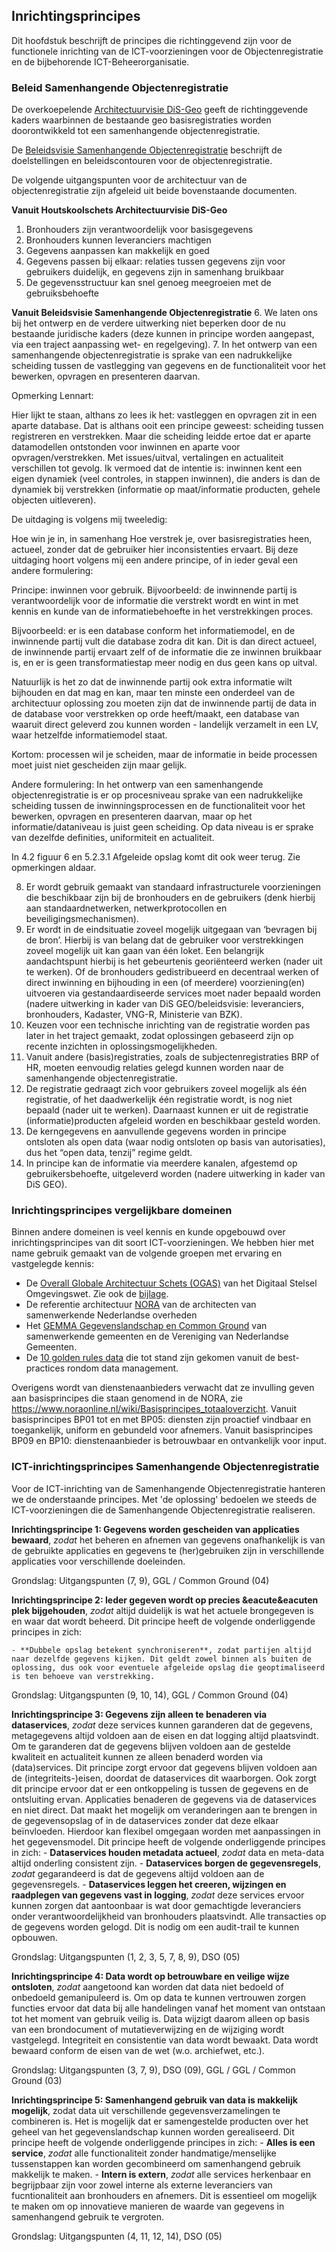 ## Inrichtingsprincipes

Dit hoofdstuk beschrijft de principes die richtinggevend zijn voor de functionele inrichting van de ICT-voorzieningen voor de Objectenregistratie en de bijbehorende ICT-Beheerorganisatie. 

### Beleid Samenhangende Objectenregistratie

De overkoepelende [Architectuurvisie DiS-Geo](https://www.geobasisregistraties.nl/documenten/publicatie/2020/07/16/houtskoolschets-architectuurvisie-dis-geo) geeft de richtinggevende kaders waarbinnen de bestaande geo basisregistraties worden doorontwikkeld tot een samenhangende objectenregistratie.

De [Beleidsvisie Samenhangende Objectenregistratie](https://www.geobasisregistraties.nl/documenten/beleidsnota/2019/11/29/beleidsvisie-samenhangende-objectenregistratie) beschrijft de doelstellingen en beleidscontouren voor de objectenregistratie.  

De volgende uitgangspunten voor de architectuur van de objectenregistratie zijn afgeleid uit beide bovenstaande documenten.

**Vanuit Houtskoolschets Architectuurvisie DiS-Geo**
 1. Bronhouders zijn verantwoordelijk voor basisgegevens
 2. Bronhouders kunnen leveranciers machtigen
 3. Gegevens aanpassen kan makkelijk en goed
 4. Gegevens passen bij elkaar: relaties tussen gegevens zijn voor gebruikers duidelijk, en gegevens zijn in samenhang bruikbaar
 5. De gegevensstructuur kan snel genoeg meegroeien met de gebruiksbehoefte


**Vanuit Beleidsvisie Samenhangende Objectenregistratie**
 6. We laten ons bij het ontwerp en de verdere uitwerking niet beperken door de nu bestaande juridische kaders (deze kunnen in principe worden aangepast, via een traject aanpassing wet- en regelgeving).
 7. In het ontwerp van een samenhangende objectenregistratie is sprake van een nadrukkelijke scheiding tussen de vastlegging van gegevens en de functionaliteit voor het bewerken, opvragen en presenteren daarvan.
 
  Opmerking Lennart:
 
  Hier lijkt te staan, althans zo lees ik het: vastleggen en opvragen zit in een aparte database. Dat is althans ooit een principe geweest: scheiding tussen registreren en verstrekken. Maar die scheiding leidde ertoe dat er aparte datamodellen ontstonden voor inwinnen en aparte voor opvragen/verstrekken. Met issues/uitval, vertalingen en actualiteit verschillen tot gevolg. Ik vermoed dat de intentie is: inwinnen kent een eigen dynamiek (veel controles, in stappen inwinnen), die anders is dan de dynamiek bij verstrekken (informatie op maat/informatie producten, gehele objecten uitleveren).

  De uitdaging is volgens mij tweeledig:

  Hoe win je in, in samenhang
  Hoe verstrek je, over basisregistraties heen, actueel, zonder dat de gebruiker hier inconsistenties ervaart.
  Bij deze uitdaging hoort volgens mij een andere principe, of in ieder geval een andere formulering:

  Principe: inwinnen voor gebruik.
  Bijvoorbeeld: de inwinnende partij is verantwoordelijk voor de informatie die verstrekt wordt en wint in met kennis en kunde van de informatiebehoefte in het verstrekkingen proces.

  Bijvoorbeeld: er is een database conform het informatiemodel, en de inwinnende partij vult die database zodra dit kan. Dit is dan direct actueel, de inwinnende partij ervaart zelf of de informatie die ze inwinnen bruikbaar is, en er is geen transformatiestap meer nodig en dus geen kans op uitval.

  Natuurlijk is het zo dat de inwinnende partij ook extra informatie wilt bijhouden en dat mag en kan, maar ten minste een onderdeel van de architectuur oplossing zou moeten zijn dat de inwinnende partij de data in de database voor verstrekken op orde heeft/maakt, een database van waaruit direct geleverd zou kunnen worden - landelijk verzamelt in een LV, waar hetzelfde informatiemodel staat.

  Kortom: processen wil je scheiden, maar de informatie in beide processen moet juist niet gescheiden zijn maar gelijk.

  Andere formulering:
  In het ontwerp van een samenhangende objectenregistratie is er op procesniveau sprake van een nadrukkelijke scheiding tussen de inwinningsprocessen en de functionaliteit voor het bewerken, opvragen en presenteren daarvan, maar op het informatie/dataniveau is juist geen scheiding. Op data niveau is er sprake van dezelfde definities, uniformiteit en actualiteit.

 In 4.2 figuur 6 en 5.2.3.1 Afgeleide opslag komt dit ook weer terug. Zie opmerkingen aldaar. 

 
 8. Er wordt gebruik gemaakt van standaard infrastructurele voorzieningen die beschikbaar zijn bij de bronhouders en de gebruikers (denk hierbij aan standaardnetwerken, netwerkprotocollen en beveiligingsmechanismen).
 9. Er wordt in de eindsituatie zoveel mogelijk uitgegaan van ‘bevragen bij de bron’. Hierbij is van belang dat de gebruiker voor verstrekkingen zoveel mogelijk uit kan gaan van één loket. Een belangrijk aandachtspunt hierbij is het gebeurtenis georiënteerd werken (nader uit te werken). Of de bronhouders gedistribueerd en decentraal werken of direct inwinning en bijhouding in een (of meerdere) voorziening(en) uitvoeren via gestandaardiseerde services moet nader bepaald worden (nadere uitwerking in kader van DiS GEO/beleidsvisie: leveranciers, bronhouders, Kadaster, VNG-R, Ministerie van BZK).
 10. Keuzen voor een technische inrichting van de registratie worden pas later in het traject gemaakt, zodat oplossingen gebaseerd zijn op recente inzichten in oplossingsmogelijkheden.
 11. Vanuit andere (basis)registraties, zoals de subjectenregistraties BRP of HR, moeten eenvoudig relaties gelegd kunnen worden naar de samenhangende objectenregistratie.
 12. De registratie gedraagt zich voor gebruikers zoveel mogelijk als één registratie, of het daadwerkelijk één registratie wordt, is nog niet bepaald (nader uit te werken). Daarnaast kunnen er uit de registratie (informatie)producten afgeleid worden en beschikbaar gesteld worden.
 13. De kerngegevens en aanvullende gegevens worden in principe ontsloten als open data (waar nodig ontsloten op basis van autorisaties), dus het “open data, tenzij” regime geldt.
 14. In principe kan de informatie via meerdere kanalen, afgestemd op gebruikersbehoefte, uitgeleverd worden (nadere uitwerking in kader van DiS GEO).


### Inrichtingsprincipes vergelijkbare domeinen

Binnen andere domeinen is veel kennis en kunde opgebouwd over inrichtingsprincipes van dit soort ICT-voorzieningen. We hebben hier met name gebruik gemaakt van de volgende groepen met ervaring en vastgelegde kennis:
- De [Overall Globale Architectuur Schets (OGAS)](https://aandeslagmetdeomgevingswet.nl/publish/library/219/dso_-_gas_-_overall_gas_1.pdf) van het Digitaal Stelsel Omgevingswet. Zie ook de [bijlage](#inrichtingsprincipes-digitaal-stelsel-omgevingwet).
- De referentie architectuur [NORA](#basisprincipes-nora) van de architecten van samenwerkende Nederlandse overheden  
- Het [GEMMA Gegevenslandschap en Common Ground](#architectuurprincipes-gemma-gegevenslandschap-en-common-ground) van samenwerkende gemeenten en de Vereniging van Nederlandse Gemeenten.
- De [10 golden rules data](#de-10-golden-rules-data) die tot stand zijn gekomen vanuit de best-practices rondom data management.

Overigens wordt van dienstenaanbieders verwacht dat ze invulling geven aan basisprincipes die staan genomend in de NORA, zie https://www.noraonline.nl/wiki/Basisprincipes_totaaloverzicht. 
Vanuit basisprincipes BP01 tot en met BP05: diensten zijn proactief vindbaar en toegankelijk, uniform en gebundeld voor afnemers. 
Vanuit basisprincipes BP09 en BP10: dienstenaanbieder is betrouwbaar en ontvankelijk voor input. 


### ICT-inrichtingsprincipes Samenhangende Objectenregistratie

Voor de ICT-inrichting van de Samenhangende Objectenregistratie hanteren we de onderstaande principes. Met 'de oplossing' bedoelen we steeds de ICT-voorzieningen die de Samenhangende Objectenregistratie realiseren.

**Inrichtingsprincipe 1: Gegevens worden gescheiden van applicaties bewaard**, *zodat* het beheren en afnemen van gegevens onafhankelijk is van de gebruikte applicaties en gegevens te (her)gebruiken zijn in verschillende applicaties voor verschillende doeleinden.
 
Grondslag: Uitgangspunten (7, 9), GGL / Common Ground (04)

**Inrichtingsprincipe 2: Ieder gegeven wordt op precies &eacute&eacuten plek bijgehouden**, *zodat* altijd duidelijk is wat het actuele brongegeven is en waar dat wordt beheerd. Dit principe heeft de volgende onderliggende principes in zich:

    - **Dubbele opslag betekent synchroniseren**, zodat partijen altijd naar dezelfde gegevens kijken. Dit geldt zowel binnen als buiten de oplossing, dus ook voor eventuele afgeleide opslag die geoptimaliseerd is ten behoeve van verstrekking.

Grondslag: Uitgangspunten (9, 10, 14), GGL / Common Ground (04)

**Inrichtingsprincipe 3: Gegevens zijn alleen te benaderen via dataservices**, *zodat* deze services kunnen garanderen dat de gegevens, metagegevens altijd voldoen aan de eisen en dat logging altijd plaatsvindt. Om te garanderen dat de gegevens blijven voldoen aan de gestelde kwaliteit en actualiteit kunnen ze alleen benaderd worden via (data)services. Dit principe zorgt ervoor dat gegevens blijven voldoen aan de (integriteits-)eisen, doordat de dataservices dit waarborgen. Ook zorgt dit principe ervoor dat er een ontkoppeling is tussen de gegevens en de ontsluiting ervan. Applicaties benaderen de gegevens via de dataservices en niet direct. Dat maakt het mogelijk om veranderingen aan te brengen in de gegevensopslag of in de dataservices zonder dat deze elkaar beïnvloeden. Hierdoor kan flexibel omgegaan worden met aanpassingen in het gegevensmodel. Dit principe heeft de volgende onderliggende principes in zich:
    - **Dataservices houden metadata actueel**, *zodat* data en meta-data altijd onderling consistent zijn.
    - **Dataservices borgen de gegevensregels**, *zodat* gegarandeerd is dat de gegevens altijd voldoen aan de gegevensregels.
    - **Dataservices leggen het creeren, wijzingen en raadplegen van gegevens vast in logging**, *zodat* deze services ervoor kunnen zorgen dat aantoonbaar is wat door gemachtigde leveranciers onder verantwoordelijkheid van bronhouders plaatsvindt. Alle transacties op de gegevens worden gelogd. Dit is nodig om een audit-trail te kunnen opbouwen.

Grondslag: Uitgangspunten (1, 2, 3, 5, 7, 8, 9), DSO (05)

 
**Inrichtingsprincipe 4: Data wordt op betrouwbare en veilige wijze ontsloten**, *zodat* aangetoond kan worden dat data niet bedoeld of onbedoeld gemanipuleerd is. Om op data te kunnen vertrouwen zorgen functies ervoor dat data bij alle handelingen vanaf het moment van ontstaan tot het moment van gebruik veilig is. Data wijzigt daarom alleen op basis van een brondocument of mutatieverwijzing en de wijziging wordt vastgelegd. Integriteit en consistentie van data wordt bewaakt. Data wordt bewaard conform de eisen van de wet (w.o. archiefwet, etc.).

Grondslag: Uitgangspunten (3, 7, 9), DSO (09), GGL / GGL / Common Ground (03)

**Inrichtingsprincipe 5: Samenhangend gebruik van data is makkelijk mogelijk**, zodat data uit verschillende gegevensverzamelingen te combineren is. Het is mogelijk dat er samengestelde producten over het geheel van het gegevenslandschap kunnen worden gerealiseerd. Dit principe heeft de volgende onderliggende principes in zich:
    - **Alles is een service**, *zodat* alle functionaliteit zonder handmatige/menselijke tussenstappen kan worden gecombineerd om samenhangend gebruik makkelijk te maken.
    - **Intern is extern**, *zodat* alle services herkenbaar en begrijpbaar zijn voor zowel interne als externe leveranciers van fucntionaliteit aan bronhouders en afnemers. Dit is essentieel om mogelijk te maken om op innovatieve manieren de waarde van gegevens in samenhangend gebruik te vergroten.

Grondslag: Uitgangspunten (4, 11, 12, 14), DSO (05)


